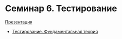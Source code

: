 # Семинар 6. Тестирование

[Презентация](https://dbeliakov.github.io/mipt-industrial-programming/lections/06/slides/)  

* [Тестирование. Фундаментальная теория](https://habr.com/ru/post/279535/)